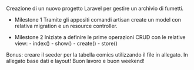 Creazione di un nuovo progetto Laravel per gestire un archivio di fumetti.

-   Milestone 1
    Tramite gli appositi comandi artisan create un model con relativa migration e un resource controller.

-   Milestone 2
    Iniziate a definire le prime operazioni CRUD con le relative view: - index() - show() - create() - store()

Bonus:
creare il seeder per la tabella comics utilizzando il file in allegato.
In allegato base dati e layout!
Buon lavoro e buon weekend!
